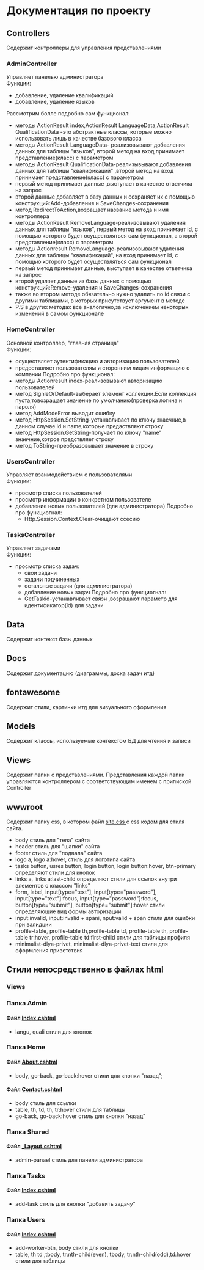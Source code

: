 # Документация по проекту
## Controllers
Содержит контроллеры для управления представлениями
### AdminController
Управляет панелью администратора  
Функции:
- добавление, удаление квалификаций
- добавление, удаление языков

Рассмотрим болле подробно сам функционал:
 - методы ActionResult index,ActionResult LanguageData,ActionResult QualificationData -это абстрактные классы, которые можно использовать лишь в качестве    базового класса
 - методы ActionResult LanguageData- реализовывают добавления данных для таблицы "языков", второй метод на вход принимает представление(класс) с параметром
 - методы ActionResult QualificationData-реализывывают добавления данных для таблицы "квалификаций" ,второй метод на вход принимает представление(класс) с параметром
 - первый метод принимает данные ,выступает в качестве ответчика на запрос
 - второй данные добавляет в базу данных и сохраняет их с помощью конструкций:Add-добавления и SaveChanges-сохранения
 - метод RedirectToAction,возращает название метода и имя контроллера
 - методы ActionResult RemoveLanguage-реализовывают удаления данных для таблицы "языков", первый метод на вход принимает id, с помощью которого будет осуществляться сам функционал, а второй представление(класс) с параметром
 - методы Actionresult RemoveLanguage-реализовывают удаления данных для таблицы "квалификаций", на вход принимает id, с помощью которого будет осуществляться сам функционал
 - первый метод принимает данные, выступает в качестве ответчика на запрос
 - второй удаляет данные из базы данных с помощью конструкций:Remove-удаления и SaveChanges-сохранения
 - также во втором методе обязательно нужно удалить по id связи с другими таблицами, в которых присутствует аргумент в методе
 - P.S в других методах все аналогично,за исключением некоторых изменений в самом функционале
### HomeController
Основной контроллер, "главная страница"  
Функции:
- осуществляет аутентификацию и авторизацию пользователей
- предоставляет пользователям и сторонним лицам информацию о компании
Подробно про функционал:
- методы Actionresult index-реализовывают авторизацию пользователей
- метод SignleOrDefault-выберает элемент коллекции.Если коллекция пуста,товозращает значение по умолчанию(проверка логина и пароля)
- метод AddModeError выводит ошибку
- метод HttpSession.SetString-устанавливает по ключу знаечние,в данном случае id и name,которые предаствляют строку 
- метод HttpSession.GetString-получает по ключу "name" знаечние,котрое предствляет строку
- метод ToString-преобразовывает значение в строку
### UsersController
Управляет взаимодействием с пользователями  
Функции:
- просмотр списка пользователей
- просмотр информации о конкретном пользователе
- добавление новых пользователей (для администратора)
 Подробно про функциогнал:
  - Http.Session.Context.Clear-очищают ссесию
### TasksController
Управляет задачами  
Функции:
- просмотр списка задач:
  - свои задачи
  - задачи подчиненных
  - остальные задачи (для администратора)
  - добавление новых задач
Подробно про функциогнал:
  - GetTaskid-устанавливает связи ,возращают параметр для идентификатор(id) для задачи
## Data
Содержит контекст базы данных
## Docs
Содержит документацию (диаграммы, доска задач итд)
## fontawesome
Содержит стили, картинки итд для визуального оформления
## Models
Содержит классы, используемые контекстом БД для чтения и записи
## Views
Содержит папки с представлениями. Представления каждой папки управляются контроллером с соответствующим именем с припиской Controller
## wwwroot
Содержит папку css, в котором файл <a href="wwwroot/css/site.css" target="_blank"> site.css </a> с css кодом для стиля сайта.
  - body стиль для "тела" сайта
  - header стиль для "шапки" сайта
  - footer стиль для "подвала" сайта
  - logo a, logo a:hover, стиль для логотипа сайта
  - tasks button, usres button, login button, login button:hover, btn-primary определяют стили для кнопок
  - links a, links a:last-child определяют стили для ссылок внутри элементов с классом "links"
  - form, label, input[type="text"], input[type="password"], input[type="text"]:focus, input[type="password"]:focus, button[type="submit"], button[type="submit"]:hover стили определяющие вид формы авторизации
  - input:invalid, input:invalid + spani, nput:valid + span стили для ошибки при валидции
  - profile-table, profile-table th,profile-table td, profile-table th, profile-table tr:hover, profile-table td:first-child  стили для таблицы профиля
  - minimalist-dlya-privet, minimalist-dlya-privet-text стили для оформления приветствия  
  ## Стили непосредственно в файлах html
  ### Views
  ### Папка Admin
  #### Файл <a href="Views/Admin/Index.cshtml" target="_blank"> Index.cshtml </a>
  - langu, quali стили для кнопок   
  ### Папка Home
  #### Файл <a href="Views/Home/About.cshtml" target="_blank"> About.cshtml </a>
  - body, go-back, go-back:hover  стили для кнопки "назад";
  #### Файл <a href="Views/Home/Contact.cshtml" target="_blank"> Contact.cshtml </a>
  - body стиль для ссылки
  -  table, th, td, th, tr:hover  стили для таблицы
  -  go-back, go-back:hover стиль для кнопки "назад"
  ### Папка Shared   
  #### Файл <a href="Views/Shared/_Layout.cshtml" target="_blank"> _Layout.cshtml </a>
  - admin-panael стиль для панели администратора
  ### Папка Tasks  
  #### Файл <a href="Views/Tasks/Index.cshtml" target="_blank"> Index.cshtml </a>
  - add-task стиль для кнопки "добавить задачу"
  ### Папка Users  
  #### Файл <a href="Views/Users/Index.cshtml" target="_blank"> Index.cshtml </a>
  - add-worker-btn, body стили для кнопки 
  - table, th td ,tbody, tr:nth-child(even), tbody, tr:nth-child(odd),td:hover стили для таблицы 
  

